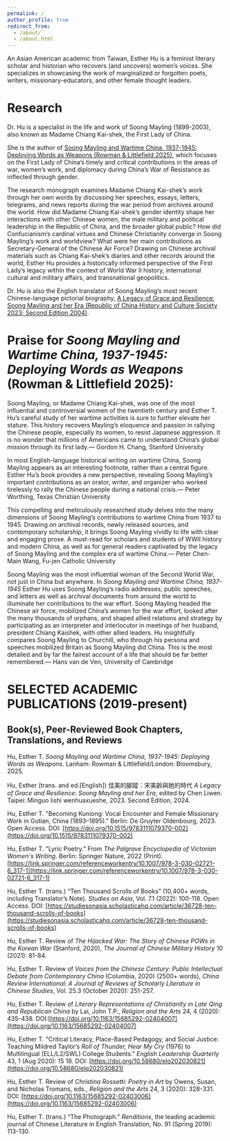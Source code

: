 ```yaml
---
permalink: /
author_profile: true
redirect_from: 
  - /about/
  - /about.html
---
```


An Asian American academic from Taiwan, Esther Hu is a feminist literary scholar and historian who recovers (and uncovers) women’s voices. She specializes in showcasing the work of marginalized or forgotten poets, writers, missionary-educators, and other female thought leaders.

Research
======
Dr. Hu is a specialist in the life and work of Soong Mayling (1899-2003), also known as Madame Chiang Kai-shek, the First Lady of China.

She is the author of [Soong Mayling and Wartime China, 1937-1945: Deploying Words as Weapons (Rowman & Littlefield 2025)](https://rowman.com/ISBN/9781666928617/Soong-Mayling-and-Wartime-China-1937-1945-Deploying-Words-as-Weapons), which focuses on the First Lady of China’s timely and critical contributions in the areas of war, women’s work, and diplomacy during China’s War of Resistance as inflected through gender.

The research monograph examines Madame Chiang Kai-shek’s work through her own words by discussing her speeches, essays, letters, telegrams, and news reports during the war period from archives around the world. How did Madame Chiang Kai-shek’s gender identity shape her interactions with other Chinese women, the male military and political leadership in the Republic of China, and the broader global public? How did Confucianism’s cardinal virtues and Chinese Christianity converge in Soong Mayling’s work and worldview? What were her main contributions as Secretary-General of the Chinese Air Force? Drawing on Chinese archival materials such as Chiang Kai-shek’s diaries and other records around the world, Esther Hu provides a historically informed perspective of the First Lady’s legacy within the context of World War II history, international cultural and military affairs, and transnational geopolitics. 

Dr. Hu is also the English translator of Soong Mayling’s most recent Chinese-language pictorial biography, [A Legacy of Grace and Resilience: Soong Mayling and her Era (Republic of China History and Culture Society 2023; Second Edition 2004)](http://www.rchcs.com.tw/bookdetail-1763.html).

Praise for <i>Soong Mayling and Wartime China, 1937-1945: Deploying Words as Weapons</i> (Rowman & Littlefield 2025):
======
Soong Mayling, or Madame Chiang Kai-shek, was one of the most influential and controversial women of the twentieth century and Esther T. Hu’s careful study of her wartime activities is sure to further elevate her stature. This history recovers Mayling’s eloquence and passion in rallying the Chinese people, especially its women, to resist Japanese aggression. It is no wonder that millions of Americans came to understand China’s global mission through its first lady.— Gordon H. Chang, Stanford University

In most English-language historical writing on wartime China, Soong Mayling appears as an interesting footnote, rather than a central figure. Esther Hu’s book provides a new perspective, revealing Soong Mayling’s important contributions as an orator, writer, and organizer who worked tirelessly to rally the Chinese people during a national crisis.— Peter Worthing, Texas Christian University

This compelling and meticulously researched study delves into the many dimensions of Soong Mayling’s contributions to wartime China from 1937 to 1945. Drawing on archival records, newly released sources, and contemporary scholarship, it brings Soong Mayling vividly to life with clear and engaging prose. A must-read for scholars and students of WWII history and modern China, as well as for general readers captivated by the legacy of Soong Mayling and the complex era of wartime China.— Peter Chen-Main Wang, Fu-jen Catholic University

Soong Mayling was the most influential woman of the Second World War, not just in China but anywhere. In <i>Soong Mayling and Wartime China, 1937-1945</i> Esther Hu uses Soong Mayling’s radio addresses, public speeches, and letters as well as archival documents from around the world to illuminate her contributions to the war effort. Soong Mayling headed the Chinese air force, mobilized China’s women for the war effort, looked after the many thousands of orphans, and shaped allied relations and strategy by participating as an interpreter and interlocutor in meetings of her husband, president Chiang Kaishek, with other allied leaders. Hu insightfully compares Soong Mayling to Churchill, who through his persona and speeches mobilized Britain as Soong Mayling did China. This is the most detailed and by far the fairest account of a life that should be far better remembered.— Hans van de Ven, University of Cambridge

SELECTED ACADEMIC PUBLICATIONS (2019-present)
======

Book(s), Peer-Reviewed Book Chapters, Translations, and Reviews
------
Hu, Esther T. <i>Soong Mayling and Wartime China, 1937-1945: Deploying Words as Weapons</i>. Lanham: Rowman & Littlefield/London: Bloomsbury, 2025.

Hu, Esther (trans. and ed.[English]) 佳美的腳蹤：宋美齡與她的時代 <i>A Legacy of Grace and Resilience: Soong Mayling and her Era</i>, edited by Chen Liwen. Taipei: Minguo lishi wenhuaxueshe, 2023. Second Edition, 2024.

Hu, Esther T. "Becoming Kuniong: Vocal Encounter and Female Missionary Work in Gutian, China (1893–1895)." Berlin: De Gruyter Oldenbourg, 2023. Open Access. DOI: [https://doi.org/10.1515/9783111079370-002](https://doi.org/10.1515/9783111079370-002)

Hu, Esther T. "Lyric Poetry." From <i>The Palgrave Encyclopedia of Victorian Women's Writing</i>. Berlin: Springer Nature, 2022 (Print). [https://link.springer.com/referenceworkentry/10.1007/978-3-030-02721-6_317-1](https://link.springer.com/referenceworkentry/10.1007/978-3-030-02721-6_317-1)

Hu, Esther T. (trans.) “Ten Thousand Scrolls of Books” (10,400+ words, including Translator’s Note).  <i>Studies on Asia</i>, Vol. 7.1 (2022): 100-118. Open Access. DOI: [https://studiesonasia.scholasticahq.com/article/36728-ten-thousand-scrolls-of-books](https://studiesonasia.scholasticahq.com/article/36728-ten-thousand-scrolls-of-books)

Hu, Esther T. Review of <i>The Hijacked War: The Story of Chinese POWs in the Korean War</i> (Stanford, 2020), <i>The Journal of Chinese Military History</i> 10 (2021): 81-84.

Hu, Esther T. Review of <i>Voices from the Chinese Century: Public Intellectual Debate from Contemporary China</i> (Columbia, 2020) (2500+ words), <i>China Review International: A Journal of Reviews of Scholarly Literature in Chinese Studies</i>, Vol. 25.3 (October 2020): 251-257.

Hu, Esther T. Review of <i>Literary Representations of Christianity in Late Qing and Republican China</i> by Lai, John T.P., <i>Religion and the Arts</i> 24, 4 (2020): 435-438. DOI:[https://doi.org/10.1163/15685292-02404007](https://doi.org/10.1163/15685292-02404007)

Hu, Esther T. "Critical Literacy, Place-Based Pedagogy, and Social Justice: Teaching Mildred Taylor’s <i>Roll of Thunder, Hear My Cry</i> (1976) to Multilingual (ELL/L2/SWL) College Students." <i>English Leadership Quarterly</i> 43, 1 (Aug 2020): 15 18. DOI: [https://doi.org/10.58680/elq202030821](https://doi.org/10.58680/elq202030821)

Hu, Esther T.  Review of <i>Christina Rossetti: Poetry in Art</i> by Owens, Susan, and Nicholas Tromans, eds., <i>Religion and the Arts</i> 24, 3 (2020): 328-331. DOI: [https://doi.org/10.1163/15685292-02403006](https://doi.org/10.1163/15685292-02403006)

Hu, Esther T. (trans.) “The Photograph.” <i>Renditions</i>, the leading academic journal of Chinese Literature in English Translation, No. 91 (Spring 2019): 113-130.



